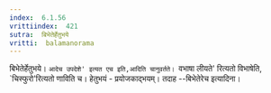 ```yaml
---
index:  6.1.56
vrittiindex:  421
sutra:  बिभेतेर्हेतुभये
vritti:  balamanorama 
---
```


बिभेतेर्हेतुभये। `आदेच उपदेशे' इत्यत एच इति,आदिति चानुवर्तते। `वभाषा लीयते' रित्यतो विभाषेति, `चिस्फुरो'रित्यतो णाविति च। हेतुभयं - प्रयोजकाद्भयम्। तदाह --बिभेतेरेच इत्यादिना।

